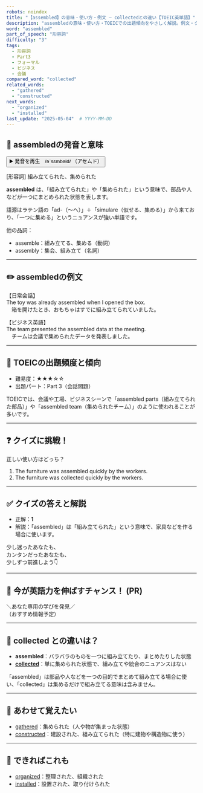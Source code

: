 ```yaml
---
robots: noindex
title: "【assembled】の意味・使い方・例文 ― collectedとの違い【TOEIC英単語】"
description: "assembledの意味・使い方・TOEICでの出題傾向をやさしく解説。例文・クイズ付きでcollectedとの違いもわかりやすく学べます。"
word: "assembled"
part_of_speech: "形容詞"
difficulty: "3"
tags:
  - 形容詞
  - Part3
  - フォーマル
  - ビジネス
  - 会議
compared_word: "collected"
related_words:
  - "gathered"
  - "constructed"
next_words:
  - "organized"
  - "installed"
last_update: "2025-05-04"  # YYYY-MM-DD
---
```


## 🔰 assembledの発音と意味

<button class="play-audio" onclick="playTTS('assembled')">
  <span class="play-audio-main">
    ▶️ 発音を再生　/əˈsɛmbəld/
  </span>
  <span class="play-audio-sub">
    （アセムド）
  </span>
</button>

[形容詞] 組み立てられた、集められた

**assembled** は、「組み立てられた」や「集められた」という意味で、部品や人などが一つにまとめられた状態を表します。

語源はラテン語の「ad-（～へ）」＋「simulare（似せる、集める）」から来ており、「一つに集める」というニュアンスが強い単語です。

他の品詞：  
- assemble：組み立てる、集める（動詞）
- assembly：集会、組み立て（名詞）

---

## ✏️ assembledの例文

【日常会話】  
The toy was already assembled when I opened the box.  
　箱を開けたとき、おもちゃはすでに組み立てられていました。

【ビジネス英語】  
The team presented the assembled data at the meeting.  
　チームは会議で集められたデータを発表しました。

---

## 🎯 TOEICの出題頻度と傾向

- 難易度：★★★☆☆
- 出題パート：Part 3（会話問題）

TOEICでは、会議や工場、ビジネスシーンで「assembled parts（組み立てられた部品）」や「assembled team（集められたチーム）」のように使われることが多いです。

---

## ❓ クイズに挑戦！

正しい使い方はどっち？

1. The furniture was assembled quickly by the workers.  
2. The furniture was collected quickly by the workers.

---

## ✅ クイズの答えと解説

- 正解：**1**
- 解説：「assembled」は「組み立てられた」という意味で、家具などを作る場合に使います。

少し迷ったあなたも、  
カンタンだったあなたも、  
少しずつ前進しよう👇️

---

## 🚀 今が英語力を伸ばすチャンス！ (PR)

<div class="info-center">
＼あなた専用の学びを発見／<br>  
（おすすめ情報予定）
</div>

---

## 🤔  collected との違いは？

- **assembled**：バラバラのものを一つに組み立てたり、まとめたりした状態
- **[collected](/word/collected/)**：単に集められた状態で、組み立てや統合のニュアンスはない

「assembled」は部品や人などを一つの目的でまとめて組み立てる場合に使い、「collected」は集めるだけで組み立てる意味は含みません。

---

## 🧩 あわせて覚えたい

- [gathered](/word/gathered/)：集められた（人や物が集まった状態）
- [constructed](/word/constructed/)：建設された、組み立てられた（特に建物や構造物に使う）

---

## 📖 できればこれも

- [organized](/word/organized/)：整理された、組織された
- [installed](/word/installed/)：設置された、取り付けられた

<!-- cvid: aid05_bid22 -->
